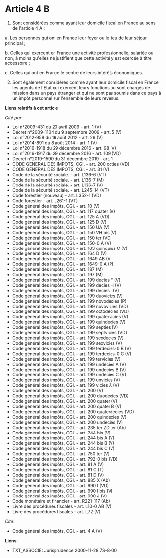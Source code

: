 # Article 4 B

1. Sont considérées comme ayant leur domicile fiscal en France au sens de l'article 4 A : 

a. Les personnes qui ont en France leur foyer ou le lieu de leur séjour principal ; 

b. Celles qui exercent en France une activité professionnelle, salariée ou non, à moins qu'elles ne justifient que cette
activité y est exercée à titre accessoire ; 

c. Celles qui ont en France le centre de leurs intérêts économiques. 

2. Sont également considérés comme ayant leur domicile fiscal en France les agents de l'Etat qui exercent leurs fonctions ou
sont chargés de mission dans un pays étranger et qui ne sont pas soumis dans ce pays à un impôt personnel sur l'ensemble de
leurs revenus.

**Liens relatifs à cet article**

_Cité par_:

  - Loi n°2009-431 du 20 avril 2009 - art. 1 (V)
  - Décret n°2009-1104 du 9 septembre 2009 - art. 5 (V)
  - Loi n°2012-958 du 16 août 2012 - art. 29 (V)
  - Loi n°2014-891 du 8 août 2014 - art. 1 (V)
  - Loi n°2016-1918 du 29 décembre 2016 - art. 98 (V)
  - Loi n°2016-1917 du 29 décembre 2016 - art. 109 (VD)
  - Décret n°2019-1590 du 31 décembre 2019 - art. 1
  - CODE GENERAL DES IMPOTS, CGI. - art. 200 octies (VD)
  - CODE GENERAL DES IMPOTS, CGI. - art. 31 (V)
  - Code de la sécurité sociale. - art. L136-6 (VT)
  - Code de la sécurité sociale. - art. L136-7 (M)
  - Code de la sécurité sociale. - art. L136-7 (V)
  - Code de la sécurité sociale. - art. L245-14 (VT)
  - Code forestier (nouveau) - art. L352-1 (VD)
  - Code forestier - art. L261-1 (VT)
  - Code général des impôts, CGI. - art. 10 (V)
  - Code général des impôts, CGI. - art. 117 quater (V)
  - Code général des impôts, CGI. - art. 125 A (VD)
  - Code général des impôts, CGI. - art. 125 D (V)
  - Code général des impôts, CGI. - art. 150 UA (V)
  - Code général des impôts, CGI. - art. 150 VH bis (V)
  - Code général des impôts, CGI. - art. 150 ter (VD)
  - Code général des impôts, CGI. - art. 150-0 A (V)
  - Code général des impôts, CGI. - art. 163 quinquies C (V)
  - Code général des impôts, CGI. - art. 164 D (V)
  - Code général des impôts, CGI. - art. 1649 AB (V)
  - Code général des impôts, CGI. - art. 1649-0 A (P)
  - Code général des impôts, CGI. - art. 187 (M)
  - Code général des impôts, CGI. - art. 197 (M)
  - Code général des impôts, CGI. - art. 199 decies F (V)
  - Code général des impôts, CGI. - art. 199 decies H (V)
  - Code général des impôts, CGI. - art. 199 decies I (V)
  - Code général des impôts, CGI. - art. 199 duovicies (V)
  - Code général des impôts, CGI. - art. 199 novodecies (P)
  - Code général des impôts, CGI. - art. 199 novovicies (VD)
  - Code général des impôts, CGI. - art. 199 octodecies (VD)
  - Code général des impôts, CGI. - art. 199 quatervicies (V)
  - Code général des impôts, CGI. - art. 199 quindecies (V)
  - Code général des impôts, CGI. - art. 199 septies (V)
  - Code général des impôts, CGI. - art. 199 septvicies (VD)
  - Code général des impôts, CGI. - art. 199 sexdecies (V)
  - Code général des impôts, CGI. - art. 199 sexvicies (V)
  - Code général des impôts, CGI. - art. 199 terdecies-0 B (V)
  - Code général des impôts, CGI. - art. 199 terdecies-0 C (V)
  - Code général des impôts, CGI. - art. 199 tervicies (V)
  - Code général des impôts, CGI. - art. 199 undecies A (V)
  - Code général des impôts, CGI. - art. 199 undecies B (V)
  - Code général des impôts, CGI. - art. 199 undecies C (V)
  - Code général des impôts, CGI. - art. 199 unvicies (V)
  - Code général des impôts, CGI. - art. 199 vicies A (V)
  - Code général des impôts, CGI. - art. 200 (V)
  - Code général des impôts, CGI. - art. 200 duodecies (VD)
  - Code général des impôts, CGI. - art. 200 quater (V)
  - Code général des impôts, CGI. - art. 200 quater B (V)
  - Code général des impôts, CGI. - art. 200 quaterdecies (VD)
  - Code général des impôts, CGI. - art. 200 quindecies (V)
  - Code général des impôts, CGI. - art. 200 undecies (V)
  - Code général des impôts, CGI. - art. 235 ter ZD ter (Ab)
  - Code général des impôts, CGI. - art. 244 bis (V)
  - Code général des impôts, CGI. - art. 244 bis A (V)
  - Code général des impôts, CGI. - art. 244 bis B (V)
  - Code général des impôts, CGI. - art. 244 bis C (V)
  - Code général des impôts, CGI. - art. 750 ter (V)
  - Code général des impôts, CGI. - art. 792-0 bis (VD)
  - Code général des impôts, CGI. - art. 81 A (V)
  - Code général des impôts, CGI. - art. 81 C (T)
  - Code général des impôts, CGI. - art. 81 D (V)
  - Code général des impôts, CGI. - art. 885 X (Ab)
  - Code général des impôts, CGI. - art. 990 I (VD)
  - Code général des impôts, CGI. - art. 990 I bis (V)
  - Code général des impôts, CGI. - art. 990 J (V)
  - Code monétaire et financier - art. R221-117 (Ab)
  - Livre des procédures fiscales - art. L10-0 AB (V)
  - Livre des procédures fiscales - art. L72 (V)

_Cite_:

  - Code général des impôts, CGI. - art. 4 A (V)

**Liens**:

  - TXT_ASSOCIE: Jurisprudence 2000-11-28 7S-8-00
